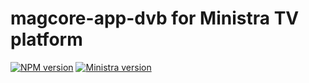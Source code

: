 # magcore-app-dvb for Ministra TV platform

[![NPM version](https://img.shields.io/npm/v/magcore-app-dvb.svg?style=flat-square)](https://www.npmjs.com/package/magcore-app-dvb)
[![Ministra version](https://img.shields.io/badge/Ministra-5.6.0-%23532560.svg?style=flat-square)](https://ministra.com)
